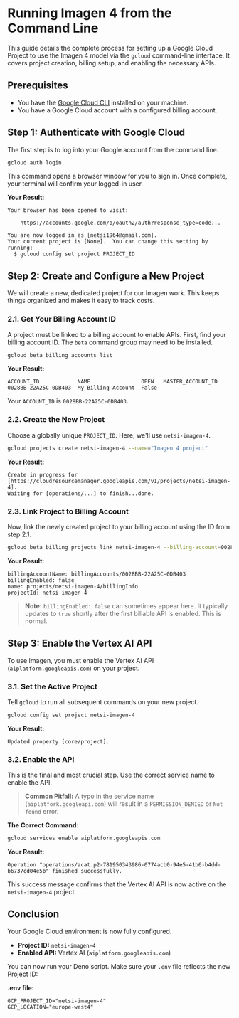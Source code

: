 # Running Imagen 4 from the Command Line

This guide details the complete process for setting up a Google Cloud Project to use the Imagen 4 model via the `gcloud` command-line interface. It covers project creation, billing setup, and enabling the necessary APIs.

## Prerequisites

- You have the [Google Cloud CLI](https://cloud.google.com/sdk/docs/install) installed on your machine.
- You have a Google Cloud account with a configured billing account.

## Step 1: Authenticate with Google Cloud

The first step is to log into your Google account from the command line.

```bash
gcloud auth login
```

This command opens a browser window for you to sign in. Once complete, your terminal will confirm your logged-in user.

**Your Result:**
```
Your browser has been opened to visit:

    https://accounts.google.com/o/oauth2/auth?response_type=code...

You are now logged in as [netsi1964@gmail.com].
Your current project is [None].  You can change this setting by running:
  $ gcloud config set project PROJECT_ID
```

## Step 2: Create and Configure a New Project

We will create a new, dedicated project for our Imagen work. This keeps things organized and makes it easy to track costs.

### 2.1. Get Your Billing Account ID

A project must be linked to a billing account to enable APIs. First, find your billing account ID. The `beta` command group may need to be installed.

```bash
gcloud beta billing accounts list
```

**Your Result:**
```
ACCOUNT_ID            NAME                OPEN   MASTER_ACCOUNT_ID
0028BB-22A25C-0DB403  My Billing Account  False
```
Your `ACCOUNT_ID` is `0028BB-22A25C-0DB403`.

### 2.2. Create the New Project

Choose a globally unique `PROJECT_ID`. Here, we'll use `netsi-imagen-4`.

```bash
gcloud projects create netsi-imagen-4 --name="Imagen 4 project"
```

**Your Result:**
```
Create in progress for [https://cloudresourcemanager.googleapis.com/v1/projects/netsi-imagen-4].
Waiting for [operations/...] to finish...done.
```

### 2.3. Link Project to Billing Account

Now, link the newly created project to your billing account using the ID from step 2.1.

```bash
gcloud beta billing projects link netsi-imagen-4 --billing-account=0028BB-22A25C-0DB403
```

**Your Result:**
```
billingAccountName: billingAccounts/0028BB-22A25C-0DB403
billingEnabled: false
name: projects/netsi-imagen-4/billingInfo
projectId: netsi-imagen-4
```
> **Note:** `billingEnabled: false` can sometimes appear here. It typically updates to `true` shortly after the first billable API is enabled. This is normal.

## Step 3: Enable the Vertex AI API

To use Imagen, you must enable the Vertex AI API (`aiplatform.googleapis.com`) on your project.

### 3.1. Set the Active Project

Tell `gcloud` to run all subsequent commands on your new project.

```bash
gcloud config set project netsi-imagen-4
```

**Your Result:**
```
Updated property [core/project].
```

### 3.2. Enable the API

This is the final and most crucial step. Use the correct service name to enable the API.

> **Common Pitfall:** A typo in the service name (`aiplatfork.googleapi.com`) will result in a `PERMISSION_DENIED` or `Not found` error.

**The Correct Command:**
```bash
gcloud services enable aiplatform.googleapis.com
```

**Your Result:**
```
Operation "operations/acat.p2-781950343986-0774acb0-94e5-41b6-b4dd-b6737cd04e5b" finished successfully.
```
This success message confirms that the Vertex AI API is now active on the `netsi-imagen-4` project.

## Conclusion

Your Google Cloud environment is now fully configured.

- **Project ID:** `netsi-imagen-4`
- **Enabled API:** Vertex AI (`aiplatform.googleapis.com`)

You can now run your Deno script. Make sure your `.env` file reflects the new Project ID:

**.env file:**
```
GCP_PROJECT_ID="netsi-imagen-4"
GCP_LOCATION="europe-west4"
```